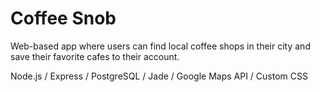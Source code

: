 # Coffee Snob

Web-based app where users can find local coffee shops in their city and save their favorite cafes to their account.

Node.js / Express / PostgreSQL / Jade / Google Maps API / Custom CSS
